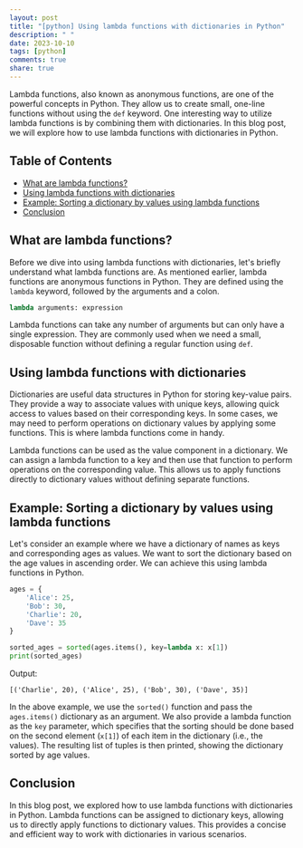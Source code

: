 ```yaml
---
layout: post
title: "[python] Using lambda functions with dictionaries in Python"
description: " "
date: 2023-10-10
tags: [python]
comments: true
share: true
---
```


Lambda functions, also known as anonymous functions, are one of the powerful concepts in Python. They allow us to create small, one-line functions without using the `def` keyword. One interesting way to utilize lambda functions is by combining them with dictionaries. In this blog post, we will explore how to use lambda functions with dictionaries in Python.

## Table of Contents
- [What are lambda functions?](#what-are-lambda-functions)
- [Using lambda functions with dictionaries](#using-lambda-functions-with-dictionaries)
- [Example: Sorting a dictionary by values using lambda functions](#example-sorting-a-dictionary-by-values-using-lambda-functions)
- [Conclusion](#conclusion)

## What are lambda functions?
Before we dive into using lambda functions with dictionaries, let's briefly understand what lambda functions are. As mentioned earlier, lambda functions are anonymous functions in Python. They are defined using the `lambda` keyword, followed by the arguments and a colon.

```python
lambda arguments: expression
```

Lambda functions can take any number of arguments but can only have a single expression. They are commonly used when we need a small, disposable function without defining a regular function using `def`.

## Using lambda functions with dictionaries
Dictionaries are useful data structures in Python for storing key-value pairs. They provide a way to associate values with unique keys, allowing quick access to values based on their corresponding keys. In some cases, we may need to perform operations on dictionary values by applying some functions. This is where lambda functions come in handy.

Lambda functions can be used as the value component in a dictionary. We can assign a lambda function to a key and then use that function to perform operations on the corresponding value. This allows us to apply functions directly to dictionary values without defining separate functions.

## Example: Sorting a dictionary by values using lambda functions
Let's consider an example where we have a dictionary of names as keys and corresponding ages as values. We want to sort the dictionary based on the age values in ascending order. We can achieve this using lambda functions in Python.

```python
ages = {
    'Alice': 25,
    'Bob': 30,
    'Charlie': 20,
    'Dave': 35
}

sorted_ages = sorted(ages.items(), key=lambda x: x[1])
print(sorted_ages)
```

Output:
```
[('Charlie', 20), ('Alice', 25), ('Bob', 30), ('Dave', 35)]
```

In the above example, we use the `sorted()` function and pass the `ages.items()` dictionary as an argument. We also provide a lambda function as the `key` parameter, which specifies that the sorting should be done based on the second element (`x[1]`) of each item in the dictionary (i.e., the values). The resulting list of tuples is then printed, showing the dictionary sorted by age values.

## Conclusion
In this blog post, we explored how to use lambda functions with dictionaries in Python. Lambda functions can be assigned to dictionary keys, allowing us to directly apply functions to dictionary values. This provides a concise and efficient way to work with dictionaries in various scenarios.